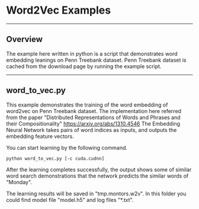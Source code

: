 # Word2Vec Examples

---

## Overview

The example here written in python is a script that demonstrates word embedding leanings on Penn Treebank dataset.
Penn Treebank dataset is cached from the download page by running the example script.

---

## word_to_vec.py

This example demonstrates the training of the word embedding of word2vec on Penn Treebank dataset.
The implementation here referred from the paper "Distributed Representations of Words and Phrases and their Compositionality"
https://arxiv.org/abs/1310.4546
The Embedding Neural Network takes pairs of word indices as inputs, and outputs the embedding feature vectors.

You can start learning by the following command.

```
python word_to_vec.py [-c cuda.cudnn]
```

After the learning completes successfully, the output shows some of similar word search demonstrations 
that the network predicts the similar words of "Monday".

The learning results will be saved in "tmp.montors.w2v".
In this folder you could find model file "model.h5" and log files "*.txt".
